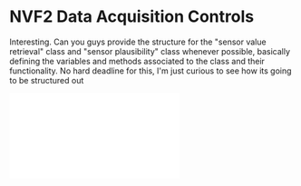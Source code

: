 # NVF2 Data Acquisition Controls

Interesting. Can you guys provide the structure for the "sensor value retrieval" class and "sensor plausibility" class whenever possible, basically defining the variables and methods associated to the class and their functionality. No hard deadline for this, I'm just curious to see how its going to be structured out

![mermaid](structure.mmd)
